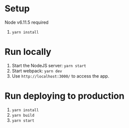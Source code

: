 # Setup

Node v6.11.5 required

1.  `yarn install`

# Run locally

1.  Start the NodeJS server: `yarn start`
2.  Start webpack: `yarn dev`
3.  Use `http://localhost:3000/` to access the app.

# Run deploying to production

1.  `yarn install`
2.  `yarn build`
3.  `yarn start`
